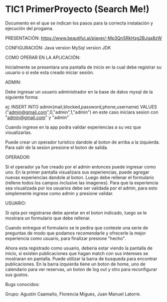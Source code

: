 # TIC1 PrimerProyecto (Search Me!)
Documento en el que se indican los pasos para la correcta instalación
y ejecución del progama.

PRESENTACIÓN: https://www.beautiful.ai/player/-Mp3QnSRkHzg2BJga8zW

CONFIGURACIÓN:
Java version 
MySql version
JDK

COMO OPERAR EN LA APLICACIÓN:

Inicialmente se presentara una pantalla de inicio en la cual debe registrar su usuario o si este esta creado iniciar sesión.


ADMIN:

Debe ingresar un usuario administrador en la base de datos mysql de la siguiente forma:

ej:  INSERT INTO admin(mail,blocked,password,phone,username) VALUES ("admin@gmail.com",0,"admin",1,"admin")
en este caso iniciara sesion con "admin@gmail.com" y "admin"

Cuando ingrese en la app podra validar experiencias a su vez que visualizarlas.

Puede crear un operador turistico dandole al boton de arriba a la izquierda. Para salir de la sesion presione el boton de salida.


OPERADOR:

Si el operador ya fue creado por el admin entonces puede ingresar como uno. En la primer pantalla visualizara sus experiencias,
puede agregar nuevas experiencias dandole al boton.
Luego debe rellenar el formulario (rellene todos los campos inclusive las imagenes).
Para que la experiencia sea visualizada por los usuarios debe ser validada por el admin, para esto simplemente ingrese como admin y presione
validar.


USUARIO:

Si opta por registrarse debe apretar en el boton indicado, luego se le mostrara un formulario que debe rellenar.

Cuando entregue el formulario se le pedira que conteste una serie de preguntas de modo que podamos recomendarle y ofrecerle la mejor experiencia
como usuario, para finalizar presione "hecho".

Ahora esta registrado como usuario, deberia estar viendo la pantalla de inicio, si existen publicaciones que hagan match con sus intereses se 
mostraran en pantalla. Puede utilizar la barra de busqueda para encontrar publicaciones. En la barra izquierda tiene un boton de home, uno de calendario para ver reservas,
un boton de log out y otro para reconfigurar sus gustos.



Bugs conocidos:

Grupo:
Agustín Caamaño, Florencia Migues, Juan Manuel Latorre.

